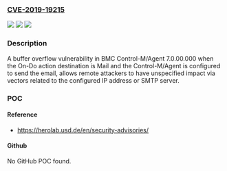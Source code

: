 ### [CVE-2019-19215](https://cve.mitre.org/cgi-bin/cvename.cgi?name=CVE-2019-19215)
![](https://img.shields.io/static/v1?label=Product&message=n%2Fa&color=blue)
![](https://img.shields.io/static/v1?label=Version&message=n%2Fa&color=blue)
![](https://img.shields.io/static/v1?label=Vulnerability&message=n%2Fa&color=brighgreen)

### Description

A buffer overflow vulnerability in BMC Control-M/Agent 7.0.00.000 when the On-Do action destination is Mail and the Control-M/Agent is configured to send the email, allows remote attackers to have unspecified impact via vectors related to the configured IP address or SMTP server.

### POC

#### Reference
- https://herolab.usd.de/en/security-advisories/

#### Github
No GitHub POC found.

